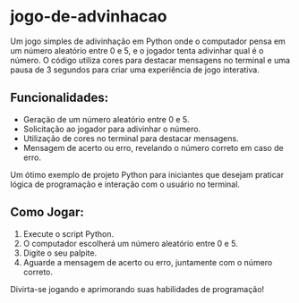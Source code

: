# jogo-de-advinhacao
Um jogo simples de adivinhação em Python onde o computador pensa em um número aleatório entre 0 e 5, 
e o jogador tenta adivinhar qual é o número. O código utiliza cores para destacar mensagens no terminal 
e uma pausa de 3 segundos para criar uma experiência de jogo interativa.

## Funcionalidades:
- Geração de um número aleatório entre 0 e 5.
- Solicitação ao jogador para adivinhar o número.
- Utilização de cores no terminal para destacar mensagens.
- Mensagem de acerto ou erro, revelando o número correto em caso de erro.

Um ótimo exemplo de projeto Python para iniciantes que desejam praticar lógica de programação 
e interação com o usuário no terminal.


## Como Jogar:
1. Execute o script Python.
2. O computador escolherá um número aleatório entre 0 e 5.
3. Digite o seu palpite.
4. Aguarde a mensagem de acerto ou erro, juntamente com o número correto.

Divirta-se jogando e aprimorando suas habilidades de programação!

